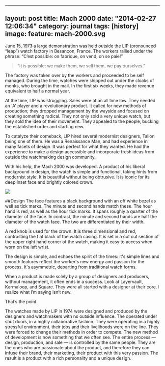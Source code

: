 
---
layout: post
title: Mach 2000
date: "2014-02-27 12:06:34"
category: journal
tags: [history]
image:
  feature: mach-2000.svg
---
June 15, 1973 a large demonstration was held outside the LIP (pronounced “leap”) watch factory in Besançon, France.  The workers rallied under the phrase: “C’est possible: on fabrique, on vend, on se paie!” 

> “It is possible: we make them, we sell them, we pay ourselves.”

The factory was taken over by the workers and proceeded to be self managed. During the time, watches were shipped out under the cloaks of monks, who brought in the mail. In the first six weeks, they made revenue equivalent to half a normal year. 

At the time, LIP was struggling. Sales were at an all time low. They needed an 'A' player and a revolutionary product. It called for new methods of production; they dropped management by the wayside and focused on creating something radical. They not only sold a very unique watch, but they sold the idea of their movement. They appealed to the people, bucking the established order and starting new.

To catalyze their comeback, LIP hired several modernist designers, Tallon being one of them. He was a Renaissance Man, and had experience in many facets of design. It was perfect for what they wanted. He had the experience to make a design accessible and incorporate fresh ideas from outside the watchmaking design community. 

With his help, the Mach 2000 was developed. A product of his liberal background in design, the watch is simple and functional, taking hints from modernist style. It is beautiful without being obtrusive. It is iconic for its deep inset face and brightly colored crown. 

<img src="http://www.coletownsend.com/content/LIP/lip-small.svg">

##Design
The face features a black background with an off white bezel as well as tick marks. The minute and second hands match these. The hour hand is red, as well as the hour tick marks. It spans roughly a quarter of the diameter of the face. In contrast, the minute and second hands are half the diameter of the watch face. The two are differentiated by their width.

A red knob is used for the crown. It is three dimensional and red, contrasting the flat black of the watch casing. It is set in a cut out section of the upper right hand corner of the watch, making it easy to access when worn on the left wrist. 

The design is simple, and echoes the spirit of the times: it's simple lines and smooth features reflect the worker's new energy and passion for the process. It's asymmetric, departing from traditional watch forms.

When a product is made solely by  a group of designers and producers, without management, it often ends in a success. Look at Layervault, Karmaloop, and Square. They were all started with a designer at their core. I realize what I’m saying isn’t new. 

That’s the point.

The watches made by LIP in 1974 were designed and produced by the designers and watchmakers with no outside influence. The operated under shut doors, in a highly collaborative fashion. They were operating in a highly stressful environment, their jobs and their livelihoods were on the line. They were forced to  change their methods in order to compete. The new method of development is now something that we often see. The entire process — design, production, and sale — is controlled by the same people. They are the ones who are passionate about the product, and therefore they can infuse their brand, their marketing, their product with this very passion. The result is a product with a rich personality and a unique design.  